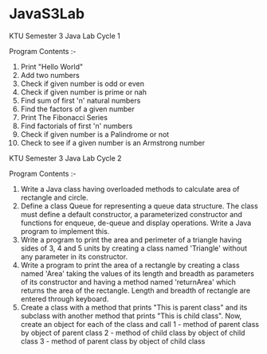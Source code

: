 # JavaS3Lab
KTU Semester 3 Java Lab Cycle 1

Program Contents :-
1. Print "Hello World"
2. Add two numbers
3. Check if given number is odd or even
4. Check if given number is prime or nah
5. Find sum of first 'n' natural numbers
6. Find the factors of a given number
7. Print The Fibonacci Series
8. Find factorials of first 'n' numbers
9. Check if given number is a Palindrome or not
10. Check to see if a given number is an Armstrong number

KTU Semester 3 Java Lab Cycle 2

Program Contents :-
1. Write a Java class having overloaded methods to calculate area of rectangle
   and circle.
2. Define a class Queue for representing a queue data structure. The class must
   define a default constructor, a parameterized constructor and functions for enqueue, de-queue and display operations. Write a Java program to implement
   this.
3. Write a program to print the area and perimeter of a triangle having sides of 3, 4 and 5 units by creating
   a class named 'Triangle' without any parameter in its constructor.
4. Write a program to print the area of a rectangle by creating a class named 'Area' taking the values of its
   length and breadth as parameters of its constructor and having a method named 'returnArea' which returns
   the area of the rectangle. Length and breadth of rectangle are entered through keyboard.
5. Create a class with a method that prints "This is parent class" and its subclass with another method that
   prints "This is child class". Now, create an object for each of the class and call
            1 - method of parent class by object of parent class
            2 - method of child class by object of child class
            3 - method of parent class by object of child class
